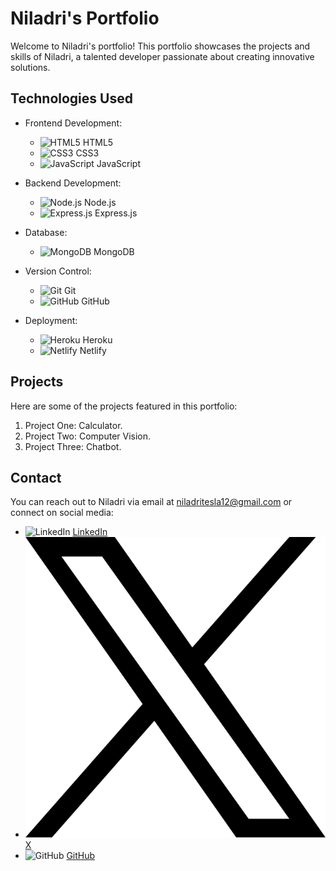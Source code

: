 # Niladri's Portfolio

Welcome to Niladri's portfolio! This portfolio showcases the projects and skills of Niladri, a talented developer passionate about creating innovative solutions.

## Technologies Used

- Frontend Development:
  - ![HTML5](https://img.icons8.com/color/48/000000/html-5.png) HTML5
  - ![CSS3](https://img.icons8.com/color/48/000000/css3.png) CSS3
  - ![JavaScript](https://img.icons8.com/color/48/000000/javascript.png) JavaScript

- Backend Development:
  - ![Node.js](https://img.icons8.com/color/48/000000/nodejs.png) Node.js
  - ![Express.js](https://img.icons8.com/color/48/000000/express.png) Express.js

- Database:
  - ![MongoDB](https://img.icons8.com/color/48/000000/mongodb.png) MongoDB

- Version Control:
  - ![Git](https://img.icons8.com/color/48/000000/git.png) Git
  - ![GitHub](https://img.icons8.com/material-outlined/48/000000/github.png) GitHub

- Deployment:
  - ![Heroku](https://img.icons8.com/color/48/000000/heroku.png) Heroku
  - ![Netlify](https://img.icons8.com/color/48/000000/netlify.png) Netlify

## Projects

Here are some of the projects featured in this portfolio:

1. Project One: Calculator.
2. Project Two: Computer Vision.
3. Project Three: Chatbot.

## Contact

You can reach out to Niladri via email at niladritesla12@gmail.com or connect on social media:

- ![LinkedIn](https://img.icons8.com/color/48/000000/linkedin.png) [LinkedIn](https://www.linkedin.com/)
- ![X](/X_logo.svg) [X](https://twitter.com/)
- ![GitHub](https://img.icons8.com/material-outlined/48/000000/github.png) [GitHub](https://github.com/)
